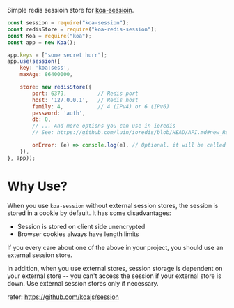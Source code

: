 Simple redis sessioin store for [koa-sessioin](https://github.com/koajs/session).

```javascript
const session = require("koa-session");
const redisStore = require("koa-redis-session");
const Koa = require("koa");
const app = new Koa();

app.keys = ["some secret hurr"];
app.use(session({
    key: 'koa:sess',
    maxAge: 86400000,

    store: new redisStore({
        port: 6379,          // Redis port
        host: '127.0.0.1',   // Redis host
        family: 4,           // 4 (IPv4) or 6 (IPv6)
        password: 'auth',
        db: 0,
        // ... And more options you can use in ioredis 
        // See: https://github.com/luin/ioredis/blob/HEAD/API.md#new_Redis

        onError: (e) => console.log(e), // Optional. it will be called when redis client emits an error event.
    }),
}, app));
```

# Why Use?

When you use `koa-session` without external session stores, the session is stored in a cookie by default. It has some disadvantages:

- Session is stored on client side unencrypted
- Browser cookies always have length limits

If you every care about one of the above in your project, you should use an external session store.

In addition, when you use external stores, session storage is dependent on your external store -- you can't access the session if your external store is down. Use external session stores only if necessary.

refer: https://github.com/koajs/session